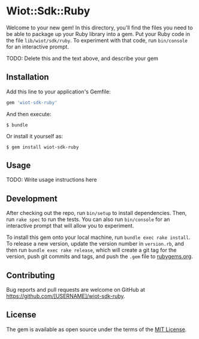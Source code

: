 # Wiot::Sdk::Ruby

Welcome to your new gem! In this directory, you'll find the files you need to be able to package up your Ruby library into a gem. Put your Ruby code in the file `lib/wiot/sdk/ruby`. To experiment with that code, run `bin/console` for an interactive prompt.

TODO: Delete this and the text above, and describe your gem

## Installation

Add this line to your application's Gemfile:

```ruby
gem 'wiot-sdk-ruby'
```

And then execute:

    $ bundle

Or install it yourself as:

    $ gem install wiot-sdk-ruby

## Usage

TODO: Write usage instructions here

## Development

After checking out the repo, run `bin/setup` to install dependencies. Then, run `rake spec` to run the tests. You can also run `bin/console` for an interactive prompt that will allow you to experiment.

To install this gem onto your local machine, run `bundle exec rake install`. To release a new version, update the version number in `version.rb`, and then run `bundle exec rake release`, which will create a git tag for the version, push git commits and tags, and push the `.gem` file to [rubygems.org](https://rubygems.org).

## Contributing

Bug reports and pull requests are welcome on GitHub at https://github.com/[USERNAME]/wiot-sdk-ruby.


## License

The gem is available as open source under the terms of the [MIT License](http://opensource.org/licenses/MIT).

